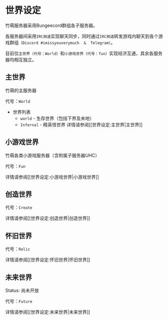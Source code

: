 # 世界设定

竹萌服务器采用Bungeecord群组各子服务器。

各服务器间采用``IRC频道``实现聊天同步，同时通过``IRC频道``转发游戏内聊天到各个游戏群组``（Discord #imissyouverymuch  &  Telegram）``。

目前仅``主世界（代号：World）``和``小游戏世界（代号：fun）``实现经济互通，其余各服务器均相互独立。

## 主世界

竹萌的主服务器

代号：``World``
  * 世界列表
    * ``world`` - 生存世界（包括下界及末地）
    * ``Infernal`` - 精英怪世界
详情请参阅[[世界设定:主世界|主世界]]

## 小游戏世界

竹萌各类小游戏服务器（含附属子服务器UHC）

代号：``Fun``

详情请参阅[[世界设定:小游戏世界|小游戏世界]]

## 创造世界

代号：``Create``

详情请参阅[[世界设定:创造世界|创造世界]]

## 怀旧世界

代号：``Relic``

详情请参阅[[世界设定:怀旧世界|怀旧世界]]


## 未来世界

Status: 尚未开放

代号：``Future``

详情请参阅[[世界设定:未来世界|未来世界]]
